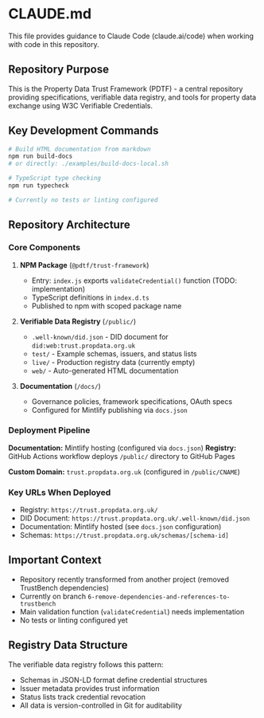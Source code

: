 # CLAUDE.md

This file provides guidance to Claude Code (claude.ai/code) when working with code in this repository.

## Repository Purpose

This is the Property Data Trust Framework (PDTF) - a central repository providing specifications, verifiable data registry, and tools for property data exchange using W3C Verifiable Credentials.

## Key Development Commands

```bash
# Build HTML documentation from markdown
npm run build-docs
# or directly: ./examples/build-docs-local.sh

# TypeScript type checking
npm run typecheck

# Currently no tests or linting configured
```

## Repository Architecture

### Core Components

1. **NPM Package** (`@pdtf/trust-framework`)
   - Entry: `index.js` exports `validateCredential()` function (TODO: implementation)
   - TypeScript definitions in `index.d.ts`
   - Published to npm with scoped package name

2. **Verifiable Data Registry** (`/public/`)
   - `.well-known/did.json` - DID document for `did:web:trust.propdata.org.uk`
   - `test/` - Example schemas, issuers, and status lists
   - `live/` - Production registry data (currently empty)
   - `web/` - Auto-generated HTML documentation

3. **Documentation** (`/docs/`)
   - Governance policies, framework specifications, OAuth specs
   - Configured for Mintlify publishing via `docs.json`

### Deployment Pipeline

**Documentation:** Mintlify hosting (configured via `docs.json`)
**Registry:** GitHub Actions workflow deploys `/public/` directory to GitHub Pages

**Custom Domain:** `trust.propdata.org.uk` (configured in `/public/CNAME`)

### Key URLs When Deployed
- Registry: `https://trust.propdata.org.uk/`
- DID Document: `https://trust.propdata.org.uk/.well-known/did.json`
- Documentation: Mintlify hosted (see `docs.json` configuration)
- Schemas: `https://trust.propdata.org.uk/schemas/[schema-id]`

## Important Context

- Repository recently transformed from another project (removed TrustBench dependencies)
- Currently on branch `6-remove-dependencies-and-references-to-trustbench`
- Main validation function (`validateCredential`) needs implementation
- No tests or linting configured yet

## Registry Data Structure

The verifiable data registry follows this pattern:
- Schemas in JSON-LD format define credential structures
- Issuer metadata provides trust information
- Status lists track credential revocation
- All data is version-controlled in Git for auditability